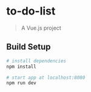 # to-do-list

> A Vue.js project

## Build Setup


``` bash
# install dependencies
npm install

# start app at localhost:8080
npm run dev
```

